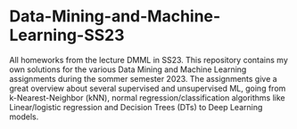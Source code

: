 # Data-Mining-and-Machine-Learning-SS23
All homeworks from the lecture DMML in SS23.
This repository contains my own solutions for the various Data Mining and Machine Learning assignments during the sommer semester 2023.
The assignments give a great overview about several supervised and unsupervised ML, going from k-Nearest-Neighbor (kNN), normal regression/classification algorithms like Linear/logistic regression and Decision Trees (DTs) to Deep Learning models.   

